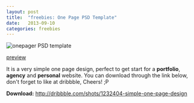 ```yaml
---
layout: post
title:  "freebies: One Page PSD Template"
date:   2013-09-10
categories: freebies
---
```

![onepager PSD template](http://dribbble.s3.amazonaws.com/users/294943/screenshots/1232404/onepager_1x.png)

[preview](http://www.junjie.li/Onepager_PSD_Template.jpg) 

It is a very simple one page design, perfect to get start for a **portfolio**, **agency** and **personal** website.
You can download through the link below, don't forget to like at dribbble, Cheers! ;P

**Download:** <http://dribbble.com/shots/1232404-simple-one-page-design>
